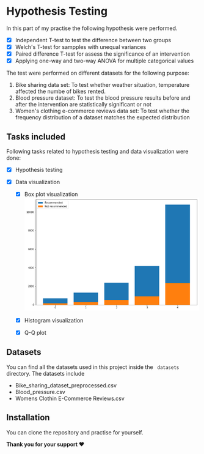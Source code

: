 # Hypothesis Testing
In this part of my practise the following hypothesis were performed.
- [x] Independent T-test to test the difference between two groups
- [x] Welch's T-test for sampples with unequal variances
- [x] Paired difference T-test for assess the significance of an intervention
- [x] Applying one-way and two-way ANOVA for multiple categorical values

The test were performed on different datasets for the following purpose:
1. Bike sharing data set: To test whether weather situation, temperature affected the numbe of bikes rented.
2. Blood pressure dataset: To test the blood pressure results before and after the intervention are statistically significant or not
3. Women's clothing e-commerce reviews data set: To test whether the frequency distribution of a dataset matches the expected distribution

## Tasks included
Following tasks related to hypothesis testing and data visualization were done:
- [x] Hypothesis testing

- [x] Data visualization
    - [x] Box plot visualization
    ![alt text](https://github.com/Crazz-Zaac/hypothesis-testing-python/blob/master/assets/bar_chart_visualization.png?raw=true)
    - [x] Histogram visualization 
    - [x] Q-Q plot 


## Datasets
You can find all the datasets used in this project inside the ``` datasets``` directory. The datasets include
* Bike_sharing_dataset_preprocessed.csv
* Blood_pressure.csv
* Womens Clothin E-Commerce Reviews.csv


## Installation
You can clone the repository and practise for yourself.

<b>Thank you for your support ❤️</b>
